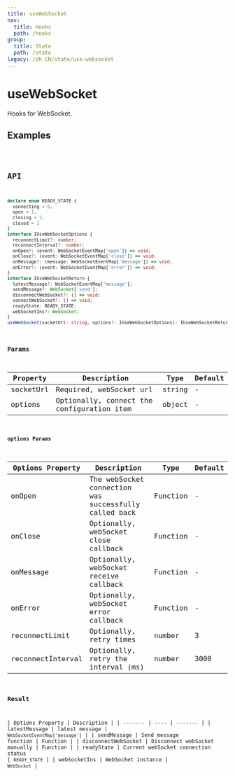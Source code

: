 ```yaml
---
title: useWebSocket
nav:
  title: Hooks
  path: /hooks
group:
  title: State
  path: /state
legacy: /zh-CN/state/use-websocket
---
```


# useWebSocket

Hooks for WebSocket.

## Examples

<code src="./demo/demo1.tsx" />

## API

```typescript
declare enum READY_STATE {
  connecting = 0,
  open = 1,
  closing = 2,
  closed = 3
}
interface IUseWebSocketOptions {
  reconnectLimit?: number;
  reconnectInterval?: number;
  onOpen?: (event: WebSocketEventMap['open']) => void;
  onClose?: (event: WebSocketEventMap['close']) => void;
  onMessage?: (message: WebSocketEventMap['message']) => void;
  onError?: (event: WebSocketEventMap['error']) => void;
}
interface IUseWebSocketReturn {
  latestMessage?: WebSocketEventMap['message'];
  sendMessage?: WebSocket['send'];
  disconnectWebSocket?: () => void;
  connectWebSocket?: () => void;
  readyState: READY_STATE;
  webSocketIns?: WebSocket;
}
useWebSocket(socketUrl: string, options?: IUseWebSocketOptions): IUseWebSocketReturn;
```

### Params

| Property | Description | Type | Default |
|---------|----------------------------------------------|------------------------|--------|
| socketUrl | Required, webSocket url | string | - |
| options | Optionally, connect the configuration item | object | - |


#### options Params

| Options Property | Description | Type | Default |
|---------|----------------------------------------------|------------------------|--------|
| onOpen | The webSocket connection was successfully called back | Function | - |
| onClose | Optionally, webSocket close callback | Function | - |
| onMessage | Optionally, webSocket receive callback | Function | - |
| onError | Optionally, webSocket error callback | Function | - |
| reconnectLimit | Optionally, retry times | number | 3 |
| reconnectInterval | Optionally, retry the interval (ms) | number | 3000 |


### Result

| Options Property | Description |
| ------- | ---- | ------- |
| latestMessage | latest message | `WebSocketEventMap['message']` |
| sendMessage | Send message function | Function |
| disconnectWebSocket | Disconnect webSocket manually | Function |
| readyState | Current webSocket connection status | `READY_STATE` |
| webSocketIns | WebSocket instance | `WebSocket` |
